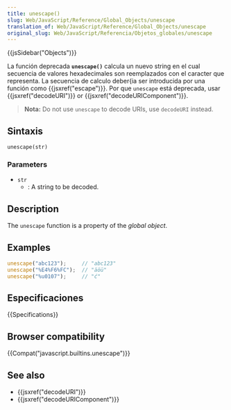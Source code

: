 ```yaml
---
title: unescape()
slug: Web/JavaScript/Reference/Global_Objects/unescape
translation_of: Web/JavaScript/Reference/Global_Objects/unescape
original_slug: Web/JavaScript/Referencia/Objetos_globales/unescape
---
```


{{jsSidebar("Objects")}}

La función deprecada **`unescape()`** calcula un nuevo string en el cual secuencia de valores hexadecimales son reemplazados con el caracter que representa. La secuencia de calculo deber{ia ser introducida por una función como {{jsxref("escape")}}. Por que `unescape` está deprecada, usar {{jsxref("decodeURI")}} or {{jsxref("decodeURIComponent")}}.

> **Nota:** Do not use `unescape` to decode URIs, use `decodeURI` instead.

## Sintaxis

```
unescape(str)
```

### Parameters

- `str`
  - : A string to be decoded.

## Description

The `unescape` function is a property of the _global object_.

## Examples

```js
unescape("abc123");     // "abc123"
unescape("%E4%F6%FC");  // "äöü"
unescape("%u0107");     // "ć"
```

## Especificaciones

{{Specifications}}

## Browser compatibility

{{Compat("javascript.builtins.unescape")}}

## See also

- {{jsxref("decodeURI")}}
- {{jsxref("decodeURIComponent")}}
